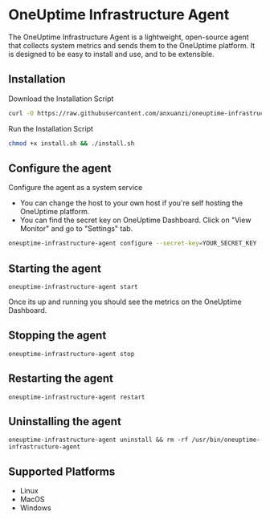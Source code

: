 # OneUptime Infrastructure Agent

The OneUptime Infrastructure Agent is a lightweight, open-source agent that collects system metrics and sends them to the OneUptime platform. It is designed to be easy to install and use, and to be extensible.

## Installation

Download the Installation Script
```bash
curl -O https://raw.githubusercontent.com/anxuanzi/oneuptime-infrastructure-agent-go/main/install.sh
```

Run the Installation Script
```bash
chmod +x install.sh && ./install.sh
```

## Configure the agent

Configure the agent as a system service
- You can change the host to your own host if you're self hosting the OneUptime platform. 
- You can find the secret key on OneUptime Dashboard. Click on "View Monitor" and go to "Settings" tab.
```bash
oneuptime-infrastructure-agent configure --secret-key=YOUR_SECRET_KEY --oneuptime-url=https://oneuptime.com
```

## Starting the agent

```
oneuptime-infrastructure-agent start
```
Once its up and running you should see the metrics on the OneUptime Dashboard.

## Stopping the agent

```
oneuptime-infrastructure-agent stop
```

## Restarting the agent

```
oneuptime-infrastructure-agent restart
```

## Uninstalling the agent

```
oneuptime-infrastructure-agent uninstall && rm -rf /usr/bin/oneuptime-infrastructure-agent
```

## Supported Platforms

- Linux
- MacOS
- Windows